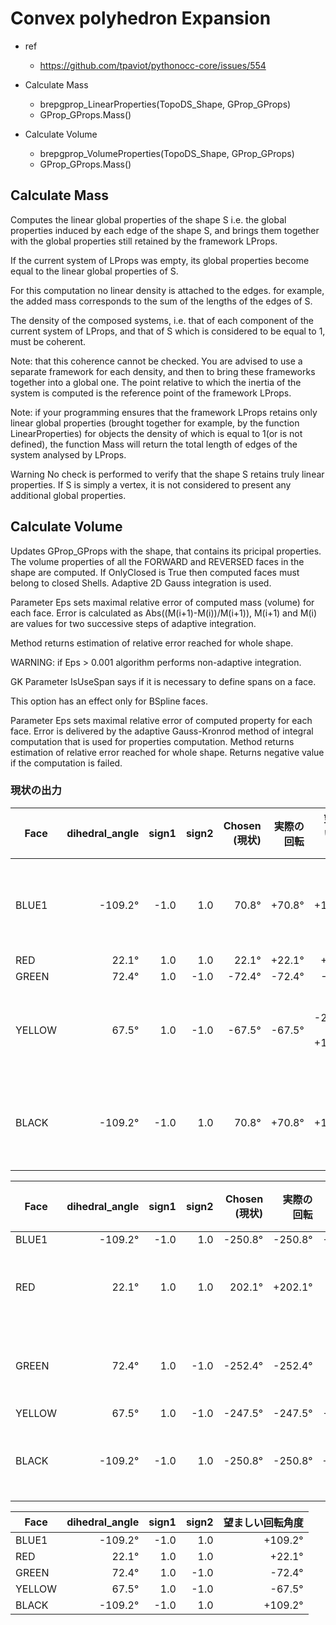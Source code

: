# Convex polyhedron Expansion

* ref
  * <https://github.com/tpaviot/pythonocc-core/issues/554>

* Calculate Mass
  * brepgprop_LinearProperties(TopoDS_Shape, GProp_GProps)
  * GProp_GProps.Mass()
* Calculate Volume
  * brepgprop_VolumeProperties(TopoDS_Shape, GProp_GProps)
  * GProp_GProps.Mass()

## Calculate Mass

Computes the linear global properties of the shape S
i.e.
the global properties induced by each edge of the shape S, and brings them together with the global properties still retained by the framework LProps.

If the current system of LProps was empty,
its global properties become equal to the linear global properties of S.

For this computation no linear density is attached to the edges.
for example,
the added mass corresponds to the sum of the lengths of the edges of S.

The density of the composed systems,
i.e.
that of each component of the current system of LProps, and that of S which is considered to be equal to 1, must be coherent.

Note:
that this coherence cannot be checked.
You are advised to use a separate framework for each density, and then to bring these frameworks together into a global one.
The point relative to which the inertia of the system is computed is the  reference point of the framework LProps.

Note:
if your programming ensures that the framework LProps retains only linear global properties
(brought together for example, by the function LinearProperties)
for objects the density of which is equal to 1(or is not defined),
the function Mass will return the total length of edges of the system analysed by LProps.

Warning
No check is performed to verify that the shape S retains truly linear properties.
If S is simply a vertex, it is not considered to present any additional global properties.

## Calculate Volume

Updates GProp_GProps with the shape, that contains its pricipal properties.
The volume properties of all the FORWARD and REVERSED faces in the shape are computed.
If OnlyClosed is True then computed faces must belong to closed Shells.
Adaptive 2D Gauss integration is used.

Parameter Eps sets maximal relative error of computed mass (volume) for each face.
Error is calculated as Abs((M(i+1)-M(i))/M(i+1)),
M(i+1) and M(i) are values for two successive steps of adaptive integration.

Method returns estimation of relative error reached for whole shape.

WARNING:
if Eps > 0.001 algorithm performs non-adaptive integration.

GK
Parameter IsUseSpan says
if it is necessary to define spans on a face.

This option has an effect only for BSpline faces.

Parameter Eps sets maximal relative error of computed property for each face.
Error is delivered by the adaptive Gauss-Kronrod method of integral computation
that is used for properties computation.
Method returns estimation of relative error reached for whole shape.
Returns negative value if the computation is failed.

### 現状の出力

| Face   | dihedral_angle | sign1 | sign2 | Chosen (現状) | 実際の回転 |   望ましい回転角度 | 結果・問題点                                |
| ------ | -------------: | ----: | ----: | ------------: | ---------: | -----------------: | ------------------------------------------- |
| BLUE1  |        -109.2° |  -1.0 |   1.0 |         70.8° |     +70.8° |            +109.2° | fix_baseと同一平面にならない（+109.2°必要） |
| RED    |          22.1° |   1.0 |   1.0 |         22.1° |     +22.1° |             +22.1° | OK                                          |
| GREEN  |          72.4° |   1.0 |  -1.0 |        -72.4° |     -72.4° |             -72.4° | OK                                          |
| YELLOW |          67.5° |   1.0 |  -1.0 |        -67.5° |     -67.5° | -247.5° or +112.5° | もう180度回転したい（-247.5° or +112.5°）   |
| BLACK  |        -109.2° |  -1.0 |   1.0 |         70.8° |     +70.8° |            +109.2° | fix_baseと同一平面にならない（+109.2°必要） |

| Face   | dihedral_angle | sign1 | sign2 | Chosen (現状) | 実際の回転 | 望ましい回転角度 | 結果・問題点                         |
| ------ | -------------: | ----: | ----: | ------------: | ---------: | ---------------: | ------------------------------------ |
| BLUE1  |        -109.2° |  -1.0 |   1.0 |       -250.8° |    -250.8° |          -250.8° | OK                                   |
| RED    |          22.1° |   1.0 |   1.0 |        202.1° |    +202.1° |           +22.1° | もう180度回転したい（+22.1°が正解）  |
| GREEN  |          72.4° |   1.0 |  -1.0 |       -252.4° |    -252.4° |           -72.4° | もう180度回転したい（-72.4°が正解）  |
| YELLOW |          67.5° |   1.0 |  -1.0 |       -247.5° |    -247.5° |          -247.5° | OK                                   |
| BLACK  |        -109.2° |  -1.0 |   1.0 |       -250.8° |    -250.8° |          +109.2° | もう180度回転したい（+109.2°が正解） |

| Face   | dihedral_angle | sign1 | sign2 | 望ましい回転角度 |
| ------ | -------------: | ----: | ----: | ---------------: |
| BLUE1  |        -109.2° |  -1.0 |   1.0 |          +109.2° |
| RED    |          22.1° |   1.0 |   1.0 |           +22.1° |
| GREEN  |          72.4° |   1.0 |  -1.0 |           -72.4° |
| YELLOW |          67.5° |   1.0 |  -1.0 |           -67.5° |
| BLACK  |        -109.2° |  -1.0 |   1.0 |          +109.2° |
